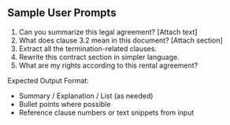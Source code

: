 ## Sample User Prompts

1. Can you summarize this legal agreement? [Attach text]
2. What does clause 3.2 mean in this document? [Attach section]
3. Extract all the termination-related clauses.
4. Rewrite this contract section in simpler language.
5. What are my rights according to this rental agreement?

Expected Output Format:
- Summary / Explanation / List (as needed)
- Bullet points where possible
- Reference clause numbers or text snippets from input
